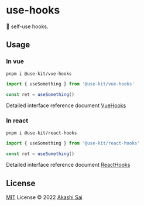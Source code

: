 # use-hooks

👻 self-use hooks.

## Usage

### In vue

```shell
pnpm i @use-kit/vue-hooks
```

```ts
import { useSomething } from '@use-kit/vue-hooks'

const ret = useSomething()
```

Detailed interface reference document [VueHooks](https://use-vue-hooks.netlify.app/)

### In react

```shell
pnpm i @use-kit/react-hooks
```

```ts
import { useSomething } from '@use-kit/react-hooks'

const ret = useSomething()
```

Detailed interface reference document [ReactHooks](https://use-react-hooks.netlify.app/)

## License

[MIT](./LICENSE) License © 2022 [Akashi Sai](https://github.com/akashigakki)
